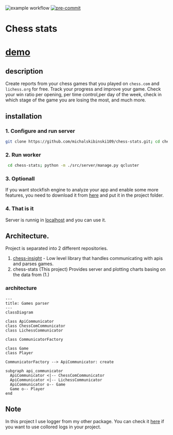 ![example workflow](https://github.com/michalskibinski109/chess-stats/actions/workflows/python-app.yml/badge.svg)
[![pre-commit](https://img.shields.io/badge/pre--commit-enabled-brightgreen?logo=pre-commit)](https://github.com/pre-commit/pre-commit)

# Chess stats

# [demo](https://michalskibinski109.github.io/chess-stats/)

## description

Create reports from your chess games that you played on `chess.com` and `lichess.org` for free. Track your progress and improve your game. Check your win ratio per opening,
per time control,per day of the week, check in which stage of the game you are losing the most, and much more.

## installation

### 1. Configure and run server

```bash
git clone https://github.com/michalskibinski109/chess-stats.git; cd chess-stats;  python -m pip install -r requirements.txt; python  ./src/server/manage.py runserver
```

### 2. Run worker
```bash
 cd chess-stats; python -m ./src/server/manage.py qcluster
```


### 3. Optionall

If you want stockfish engine to analyze your app and enable some more features, you need to download it from [here](https://stockfishchess.org/download/) and put it in the project folder.

### 4. That is it
Server is runnig in [localhost](localhost:8000) and you can use it.

## Architecture.

Project is separated into 2 different repositories.
1. [chess-insight](https://github.com/michalskibinski109/chess_insight) - Low level library that handles communicating with apis and parses games.
2. chess-stats (This project) Provides server and plotting charts basing on the data from (1.)
 
### architecture

```mermaid
---
title: Games parser
---
classDiagram

class ApiCommunicator
class ChessComCommunicator
class LichessCommunicator

class CommunicatorFactory

class Game
class Player

CommunicatorFactory --> ApiCommunicator: create

subgraph api_communicator
  ApiCommunicator <|-- ChessComCommunicator
  ApiCommunicator <|-- LichessCommunicator
  ApiCommunicator o-- Game
  Game o-- Player
end
```






## Note

In this project I use logger from my other package. You can check it [here](https://github.com/michalskibinski109/miskibin) if you want to use collored logs in your project.
